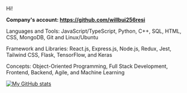 Hi!

**Company's account: https://github.com/willbui256resi**

Languages and Tools: JavaScript/TypeScript, Python, C++, SQL, HTML, CSS, MongoDB, Git and Linux/Ubuntu

Framework and Libraries: React.js, Express.js, Node.js, Redux, Jest, Tailwind CSS, Flask, TensorFlow, and Keras

Concepts: Object-Oriented Programming, Full Stack Development, Frontend, Backend, Agile, and Machine Learning

[![My GitHub stats](https://github-readme-stats.vercel.app/api?username=cats256)](https://github.com/anuraghazra/github-readme-stats)
